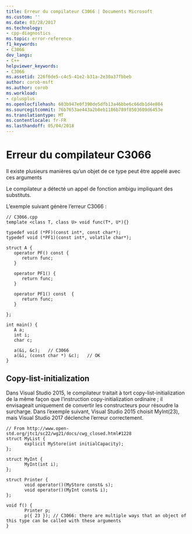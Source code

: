 ```yaml
---
title: Erreur du compilateur C3066 | Documents Microsoft
ms.custom: ''
ms.date: 03/28/2017
ms.technology:
- cpp-diagnostics
ms.topic: error-reference
f1_keywords:
- C3066
dev_langs:
- C++
helpviewer_keywords:
- C3066
ms.assetid: 226f6de5-c4c5-41e2-b31a-2e30a37fbbeb
author: corob-msft
ms.author: corob
ms.workload:
- cplusplus
ms.openlocfilehash: 603b947e0f390de5dfb13a46bbe6c66db1d4e804
ms.sourcegitcommit: 76b7653ae443a2b8eb1186b789f8503609d6453e
ms.translationtype: MT
ms.contentlocale: fr-FR
ms.lasthandoff: 05/04/2018
---
```

# <a name="compiler-error-c3066"></a>Erreur du compilateur C3066
Il existe plusieurs manières qu’un objet de ce type peut être appelé avec ces arguments  
  
 Le compilateur a détecté un appel de fonction ambigu impliquant des substituts.  
  
 L’exemple suivant génère l’erreur C3066 :  
  
```  
// C3066.cpp  
template <class T, class U> void func(T*, U*){}  
  
typedef void (*PF)(const int*, const char*);  
typedef void (*PF1)(const int*, volatile char*);  
  
struct A {  
   operator PF() const {  
      return func;  
   }  
  
   operator PF1() {  
      return func;  
   }  
  
   operator PF1() const  {  
      return func;  
   }  
  
};  
  
int main() {  
   A a;  
   int i;  
   char c;  
  
   a(&i, &c);   // C3066  
   a(&i, (const char *) &c);   // OK  
}  
```

## <a name="copy-list-initialization"></a>Copy-list-initialization
Dans Visual Studio 2015, le compilateur traitait à tort copy-list-initialization de la même façon que l’instruction copy-initialization ordinaire ; il envisageait uniquement de convertir les constructeurs pour résoudre la surcharge. Dans l’exemple suivant, Visual Studio 2015 choisit MyInt(23), mais Visual Studio 2017 déclenche l’erreur correctement.

```
// From http://www.open-std.org/jtc1/sc22/wg21/docs/cwg_closed.html#1228
struct MyList {
       explicit MyStore(int initialCapacity);
};

struct MyInt {
       MyInt(int i);
};

struct Printer {
       void operator()(MyStore const& s);
       void operator()(MyInt const& i);
};

void f() {
       Printer p;
       p({ 23 }); // C3066: there are multiple ways that an object of this type can be called with these arguments
}
```